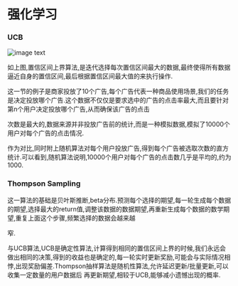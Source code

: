 # 强化学习




### UCB

![image text]()


如上图,置信区间上界算法,是迭代选择每次置信区间最大的数据,最终使得所有数据逼近自身的置信区间,最后根据置信区间最大值的来执行操作.

这一节的例子是商家投放了10个广告,每个广告代表一种商品使用场景,我们的任务是决定投放哪个广告.这个数据不仅仅是要求选中的广告的点击率最大,而且要针对第n个用户决定投放哪个广告,从而确保该广告的点击

次数是最大的,数据来源并非投放广告前的统计,而是一种模拟数据,模拟了10000个用户对每个广告的点击情况.


作为对比,同时附上随机算法对每个用户投放广告,得到每个广告被选取次数的直方统计.可以看到,随机算法说明,10000个用户对每个广告的点击数几乎是平均的,约为1000.


### Thompson Sampling

这一算法的基础是贝叶斯推断,beta分布.预测每个选择的期望,每一轮生成每个数据的期望,选择最大的return值,调整该数据的数据期望,再重新生成每个数据的数学期望,重复上面这个步骤,频繁选择的数据会越来越

窄.

与UCB算法,UCB是确定性算法,计算得到相同的置信区间上界的时候,我们永远会做出相同的决策,得到的收益也是确定的,每一轮实时更新奖励,可能会与实际情况相悖,出现奖励偏差.Thompson抽样算法是随机性算法,允许延迟更新/批量更新,可以收集一定数量的用户数据后
再更新期望,相较于UCB,能够减小遗憾出现的概率.
